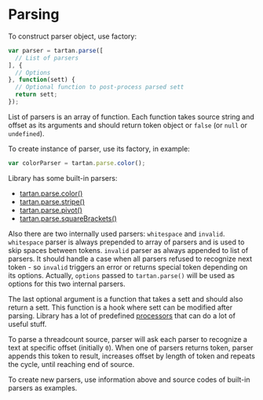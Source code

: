 # Parsing

To construct parser object, use factory:
```javascript
var parser = tartan.parse([
  // List of parsers
], {
  // Options
}, function(sett) {
  // Optional function to post-process parsed sett
  return sett;
});
```

List of parsers is an array of function. Each function 
takes source string and offset as its arguments and should
return token object or `false` (or `null` or `undefined`).

To create instance of parser, use its factory, in example:
```javascript
var colorParser = tartan.parse.color();
```

Library has some built-in parsers:
* [tartan.parse.color()](color.md) 
* [tartan.parse.stripe()](stripe.md) 
* [tartan.parse.pivot()](pivot.md) 
* [tartan.parse.squareBrackets()](square-brackets.md)
 
Also there are two internally used parsers: `whitespace` and `invalid`.
`whitespace` parser is always prepended to array of parsers and is used to
skip spaces between tokens. `invalid` parser as always appended to list of 
parsers. It should handle a case when all parsers refused to recognize next
token - so `invalid` triggers an error or returns special token depending on
its options. Actually, `options` passed to `tartan.parse()` will be used as 
options for this two internal parsers.

The last optional argument is a function that takes a sett and should also 
return a sett. This function is a hook where sett can be modified after parsing.
Library has a lot of predefined [processors](../processing/index.md) that can do a lot of
useful stuff.
 
To parse a threadcount source, parser will ask each parser to recognize a text at
specific offset (initially `0`). When one of parsers returns token, parser appends 
this token to result, increases offset by length of token and repeats the cycle,
until reaching end of source.
 
To create new parsers, use information above and source codes of built-in parsers
as examples.
  